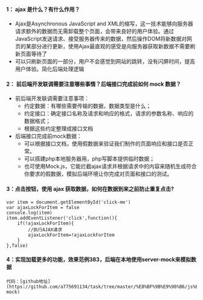 #### 1： ajax 是什么？有什么作用？
- Ajax是Asynchronous JavaScript and XML的缩写，这一技术能够向服务器请求额外的数据而无需卸载整个页面，会带来良好的用户体验。通过JavaScript发送请求、接受服务器传来的数据，然后操作DOM将新数据对网页的某部分进行更新，使用Ajax最直观的感受是向服务器获取新数据不需要刷新页面等待了
- 可以只刷新页面的一部分，用户不会感觉到网站的跳转，没有闪屏时间，提高用户体验。简化后端处理逻辑

#### 2： 前后端开发联调需要注意哪些事情？后端接口完成前如何 mock 数据？
- 前后端开发联调需要注意事项：
    - 约定数据：有哪些需要传输的数据，数据类型是什么；
    - 约定接口：确定接口名称及请求和响应的格式，请求的参数名称、响应的数据格式；
    - 根据这些约定整理成接口文档
- 后端接口完成前mock数据：
    - 可以根据接口文档，使用假数据来验证我们制作的页面响应和接口是否正常。
    - 可以搭建php本地服务器用，php写脚本提供临时数据；
    - 也可使用Mock.js，它能拦截ajax请求并根据请求中的内容来随机生成符合你要求的假数据，模拟后端环境让你完成对页面和接口的测试。



#### 3：点击按钮，使用 ajax 获取数据，如何在数据到来之前防止重复点击?
```
var item = document.getElementById('click-me')
var ajaxLockForItem = false
console.log(item)
item.addEventListener('click',function(){
    if(!ajaxLockForItem){
        //执行AJAX请求
        ajaxLockForItem=!ajaxLockForItem
    }
},false)
```


#### 4：实现加载更多的功能，效果范例383，后端在本地使用server-mock来模拟数据
```
代码：[github地址](https://github.com/a775691134/task/tree/master/%E8%BF%9B%E9%98%B6/js%E8%BF%9B%E9%98%B6/server-mock)
```

